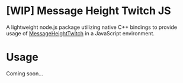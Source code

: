 # [WIP] Message Height Twitch JS

A lightweight node.js package utilizing native C++ bindings to provide usage of [MessageHeightTwitch](https://github.com/TETYYS/MessageHeightTwitch) in a JavaScript environment.

# Usage

Coming soon...
